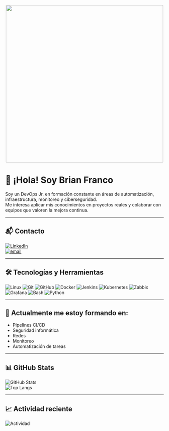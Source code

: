 <p align="center">
  <img src="https://media.giphy.com/media/qgQUggAC3Pfv687qPC/giphy.gif" width="500"/>
</p>

# 👋 ¡Hola! Soy Brian Franco

Soy un DevOps Jr. en formación constante en áreas de automatización, infraestructura, monitoreo y ciberseguridad.  
Me interesa aplicar mis conocimientos en proyectos reales y colaborar con equipos que valoren la mejora continua.  

---

## 📬 Contacto

[![LinkedIn](https://img.shields.io/badge/LinkedIn-%230077B5.svg?logo=linkedin&logoColor=white)](https://linkedin.com/in/brian-franco-devops/)  
[![email](https://img.shields.io/badge/Email-D14836?logo=gmail&logoColor=white)](mailto:francobbrian.16@gmail.com)

---

## 🛠️ Tecnologías y Herramientas

![Linux](https://img.shields.io/badge/Linux-FCC624?style=for-the-badge&logo=linux&logoColor=black)
![Git](https://img.shields.io/badge/Git-F05032?style=for-the-badge&logo=git&logoColor=white)
![GitHub](https://img.shields.io/badge/GitHub-181717?style=for-the-badge&logo=github&logoColor=white)
![Docker](https://img.shields.io/badge/Docker-2496ED?style=for-the-badge&logo=docker&logoColor=white)
![Jenkins](https://img.shields.io/badge/Jenkins-D24939?style=for-the-badge&logo=jenkins&logoColor=white)
![Kubernetes](https://img.shields.io/badge/Kubernetes-326CE5?style=for-the-badge&logo=kubernetes&logoColor=white)
![Zabbix](https://img.shields.io/badge/Zabbix-CC0000?style=for-the-badge&logo=zabbix&logoColor=white)
![Grafana](https://img.shields.io/badge/Grafana-F46800?style=for-the-badge&logo=grafana&logoColor=white)
![Bash](https://img.shields.io/badge/Bash-4EAA25?style=for-the-badge&logo=gnu-bash&logoColor=white)
![Python](https://img.shields.io/badge/Python-3776AB?style=for-the-badge&logo=python&logoColor=white)

---

## 🌱 Actualmente me estoy formando en:

- Pipelines CI/CD
- Seguridad informática
- Redes
- Monitoreo
- Automatización de tareas

---

## 📊 GitHub Stats

![GitHub Stats](https://github-readme-stats.vercel.app/api?username=Briandf25&show_icons=true&theme=dark&count_private=true)  
![Top Langs](https://github-readme-stats.vercel.app/api/top-langs/?username=Briandf25&layout=compact&theme=dark)

---
## 📈 Actividad reciente

![Actividad](https://github-readme-activity-graph.cyclic.app/graph?username=Briandf25&theme=github-compact)

<!-- Contador de visitas opcional -->

